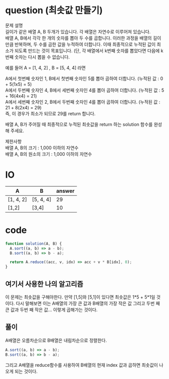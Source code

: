 # question (최솟값 만들기)

문제 설명  
길이가 같은 배열 A, B 두개가 있습니다. 각 배열은 자연수로 이루어져 있습니다.  
배열 A, B에서 각각 한 개의 숫자를 뽑아 두 수를 곱합니다. 이러한 과정을 배열의 길이만큼 반복하며, 두 수를 곱한 값을 누적하여 더합니다. 이때 최종적으로 누적된 값이 최소가 되도록 만드는 것이 목표입니다. (단, 각 배열에서 k번째 숫자를 뽑았다면 다음에 k번째 숫자는 다시 뽑을 수 없습니다.

예를 들어 A = [1, 4, 2] , B = [5, 4, 4] 라면

A에서 첫번째 숫자인 1, B에서 첫번째 숫자인 5를 뽑아 곱하여 더합니다. (누적된 값 : 0 + 5(1x5) = 5)  
A에서 두번째 숫자인 4, B에서 세번째 숫자인 4를 뽑아 곱하여 더합니다. (누적된 값 : 5 + 16(4x4) = 21)  
A에서 세번째 숫자인 2, B에서 두번째 숫자인 4를 뽑아 곱하여 더합니다. (누적된 값 : 21 + 8(2x4) = 29)  
즉, 이 경우가 최소가 되므로 29를 return 합니다.

배열 A, B가 주어질 때 최종적으로 누적된 최솟값을 return 하는 solution 함수를 완성해 주세요.

제한사항  
배열 A, B의 크기 : 1,000 이하의 자연수  
배열 A, B의 원소의 크기 : 1,000 이하의 자연수

# IO

| A         | B         | answer |
| --------- | --------- | ------ |
| [1, 4, 2] | [5, 4, 4] | 29     |
| [1,2]     | [3,4]     | 10     |

# code

```js
function solution(A, B) {
  A.sort((a, b) => a - b);
  B.sort((a, b) => b - a);

  return A.reduce((acc, v, idx) => acc + v * B[idx], 0);
}
```

## 여기서 사용한 나의 알고리즘

이 문제는 최솟값을 구해야한다. 만약 [1,5]와 [5,1]이 있다면 최솟값은 1\*5 + 5\*1일 것이다.
다시 말해보면 이는 A배열의 가장 큰 값과 B배열의 가장 작은 값 그리고 두번 째 큰 값과 두번 째 작은 값... 이렇게 곱해가는 것이다.

## 풀이

A배열은 오름차순으로 B배열은 내림차순으로 정렬한다.

```js
A.sort((a, b) => a - b);
B.sort((a, b) => b - a);
```

그리고 A배열을 reduce함수를 사용하여 B배열의 현재 index 값과 곱하면 최솟값이 나오게 되는 것이다.
